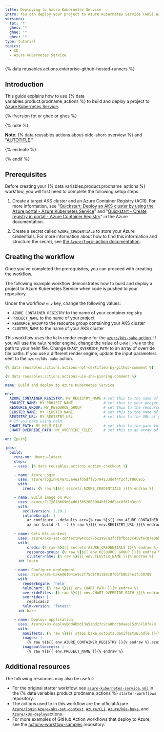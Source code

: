 ```yaml
---
title: Deploying to Azure Kubernetes Service
intro: You can deploy your project to Azure Kubernetes Service (AKS) as part of your continuous deployment (CD) workflows.
versions:
  fpt: '*'
  ghes: '*'
  ghae: '*'
  ghec: '*'
type: tutorial
topics:
  - CD
  - Azure Kubernetes Service
---
```

 
{% data reusables.actions.enterprise-github-hosted-runners %}

## Introduction

This guide explains how to use {% data variables.product.prodname_actions %} to build and deploy a project to [Azure Kubernetes Service](https://azure.microsoft.com/services/kubernetes-service/).

{% ifversion fpt or ghec or ghes %}

{% note %}

**Note**: {% data reusables.actions.about-oidc-short-overview %} and "[AUTOTITLE](/actions/deployment/security-hardening-your-deployments/configuring-openid-connect-in-azure)."

{% endnote %}

{% endif %}

## Prerequisites

Before creating your {% data variables.product.prodname_actions %} workflow, you will first need to complete the following setup steps:

1. Create a target AKS cluster and an Azure Container Registry (ACR). For more information, see "[Quickstart: Deploy an AKS cluster by using the Azure portal - Azure Kubernetes Service](https://docs.microsoft.com/azure/aks/kubernetes-walkthrough-portal)" and "[Quickstart - Create registry in portal - Azure Container Registry](https://docs.microsoft.com/azure/container-registry/container-registry-get-started-portal)" in the Azure documentation.

1. Create a secret called `AZURE_CREDENTIALS` to store your Azure credentials. For more information about how to find this information and structure the secret, see [the `Azure/login` action documentation](https://github.com/Azure/login#configure-a-service-principal-with-a-secret).

## Creating the workflow

Once you've completed the prerequisites, you can proceed with creating the workflow.

The following example workflow demonstrates how to build and deploy a project to Azure Kubernetes Service when code is pushed to your repository.

Under the workflow `env` key, change the following values:
- `AZURE_CONTAINER_REGISTRY` to the name of your container registry
- `PROJECT_NAME` to the name of your project
- `RESOURCE_GROUP` to the resource group containing your AKS cluster
- `CLUSTER_NAME` to the name of your AKS cluster

This workflow uses the `helm` render engine for the [`azure/k8s-bake` action](https://github.com/Azure/k8s-bake). If you will use the `helm` render engine, change the value of `CHART_PATH` to the path to your helm file. Change `CHART_OVERRIDE_PATH` to an array of override file paths. If you use a different render engine, update the input parameters sent to the `azure/k8s-bake` action.

```yaml copy
{% data reusables.actions.actions-not-certified-by-github-comment %}

{% data reusables.actions.actions-use-sha-pinning-comment %}

name: Build and deploy to Azure Kubernetes Service

env:
  AZURE_CONTAINER_REGISTRY: MY_REGISTRY_NAME # set this to the name of your container registry
  PROJECT_NAME: MY_PROJECT_NAME              # set this to your project's name
  RESOURCE_GROUP: MY_RESOURCE_GROUP          # set this to the resource group containing your AKS cluster
  CLUSTER_NAME: MY_CLUSTER_NAME              # set this to the name of your AKS cluster
  REGISTRY_URL: MY_REGISTRY_URL              # set this to the URL of your registry
  # If you bake using helm:
  CHART_PATH: MY_HELM_FILE                   # set this to the path to your helm file
  CHART_OVERRIDE_PATH: MY_OVERRIDE_FILES     # set this to an array of override file paths

on: [push]

jobs:
  build:
    runs-on: ubuntu-latest
    steps:
    - uses: {% data reusables.actions.action-checkout %}

    - name: Azure Login
      uses: azure/login@14a755a4e2fd6dff25794233def4f2cf3f866955
      with:
        creds: {% raw %}${{ secrets.AZURE_CREDENTIALS }}{% endraw %}

    - name: Build image on ACR
      uses: azure/CLI@61bb69d64d613b52663984bf12d6bac8fd7b3cc8
      with:
        azcliversion: 2.29.1
        inlineScript: |
          az configure --defaults acr={% raw %}${{ env.AZURE_CONTAINER_REGISTRY }}{% endraw %}
          az acr build -t  -t {% raw %}${{ env.REGISTRY_URL }}{% endraw %}/{% raw %}${{ env.PROJECT_NAME }}{% endraw %}:{% raw %}${{ github.sha }}{% endraw %}
    
    - name: Gets K8s context
      uses: azure/aks-set-context@94ccc775c1997a3fcfbfbce3c459fec87e0ab188
      with:
          creds: {% raw %}${{ secrets.AZURE_CREDENTIALS }}{% endraw %}
          resource-group: {% raw %}${{ env.RESOURCE_GROUP }}{% endraw %}
          cluster-name: {% raw %}${{ env.CLUSTER_NAME }}{% endraw %}
      id: login

    - name: Configure deployment
      uses: azure/k8s-bake@61041e8c2f75c1f01186c8f05fb8b24e1fc507d8
      with:
        renderEngine: 'helm'
        helmChart: {% raw %}${{ env.CHART_PATH }}{% endraw %}
        overrideFiles: {% raw %}${{ env.CHART_OVERRIDE_PATH }}{% endraw %}
        overrides: |     
          replicas:2
        helm-version: 'latest' 
      id: bake

    - name: Deploys application
      uses: Azure/k8s-deploy@dd4bbd13a5abd2fc9ca8bdcb8aee152bb718fa78
      with:
        manifests: {% raw %}${{ steps.bake.outputs.manifestsBundle }}{% endraw %}
        images: |
          {% raw %}${{ env.AZURE_CONTAINER_REGISTRY }}{% endraw %}.azurecr.io/{% raw %}${{ env.PROJECT_NAME }}{% endraw %}:{% raw %}${{ github.sha }}{% endraw %}
        imagepullsecrets: |
          {% raw %}${{ env.PROJECT_NAME }}{% endraw %}
```

## Additional resources

The following resources may also be useful:

- For the original starter workflow, see [`azure-kubernetes-service.yml`](https://github.com/actions/starter-workflows/blob/main/deployments/azure-kubernetes-service.yml) in the {% data variables.product.prodname_actions %} `starter-workflows` repository.
- The actions used to in this workflow are the official Azure [`Azure/login`](https://github.com/Azure/login),[`Azure/aks-set-context`](https://github.com/Azure/aks-set-context), [`Azure/CLI`](https://github.com/Azure/CLI), [`Azure/k8s-bake`](https://github.com/Azure/k8s-bake), and [`Azure/k8s-deploy`](https://github.com/Azure/k8s-deploy)actions.
- For more examples of GitHub Action workflows that deploy to Azure, see the [actions-workflow-samples](https://github.com/Azure/actions-workflow-samples) repository.
